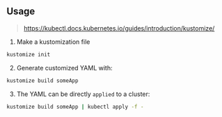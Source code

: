 
## Usage
> <https://kubectl.docs.kubernetes.io/guides/introduction/kustomize/>

1. Make a kustomization file
```bash
kustomize init
```

2. Generate customized YAML with:  
```bash
kustomize build someApp
```
3. The YAML can be directly `applied` to a cluster:  
```bash
kustomize build someApp | kubectl apply -f -
```
